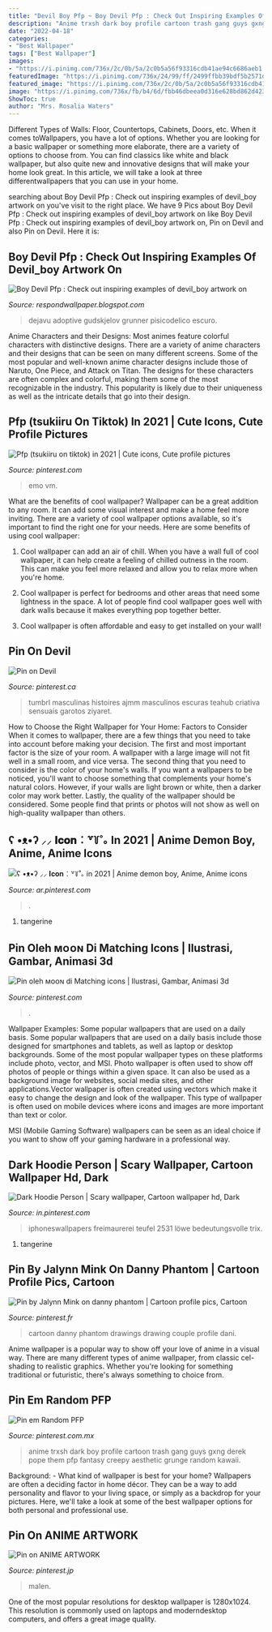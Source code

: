 ```yaml
---
title: "Devil Boy Pfp ~ Boy Devil Pfp : Check Out Inspiring Examples Of Devil_boy Artwork On"
description: "Anime trxsh dark boy profile cartoon trash gang guys gxng derek pope them pfp fantasy creepy aesthetic grunge random kawaii"
date: "2022-04-18"
categories:
- "Best Wallpaper"
tags: ["Best Wallpaper"]
images:
- "https://i.pinimg.com/736x/2c/0b/5a/2c0b5a56f93316cdb41ae94c6686aeb1.jpg"
featuredImage: "https://i.pinimg.com/736x/24/99/ff/2499ffbb39bdf5b2571d5ff57704ddf0.jpg"
featured_image: "https://i.pinimg.com/736x/2c/0b/5a/2c0b5a56f93316cdb41ae94c6686aeb1.jpg"
image: "https://i.pinimg.com/736x/fb/b4/6d/fbb46dbeea0d316e628bd862d423a565.jpg"
ShowToc: true
author: "Mrs. Rosalia Waters"
---
```



Different Types of Walls: Floor, Countertops, Cabinets, Doors, etc.
When it comes toWallpapers, you have a lot of options. Whether you are looking for a basic wallpaper or something more elaborate, there are a variety of options to choose from. You can find classics like white and black wallpaper, but also quite new and innovative designs that will make your home look great. In this article, we will take a look at three differentwallpapers that you can use in your home.

	

		
searching about Boy Devil Pfp : Check out inspiring examples of devil_boy artwork on you've visit to the right place. We have 9 Pics about Boy Devil Pfp : Check out inspiring examples of devil_boy artwork on like Boy Devil Pfp : Check out inspiring examples of devil_boy artwork on, Pin on Devil and also Pin on Devil. Here it is:
		
    
## Boy Devil Pfp : Check Out Inspiring Examples Of Devil_boy Artwork On

<img loading=lazy src="https://i.pinimg.com/736x/24/99/ff/2499ffbb39bdf5b2571d5ff57704ddf0.jpg" onerror="this.onerror=null;this.src='https://tse2.mm.bing.net/th?id=OIP.D37fl-VWRh1AgFOP6aAzAwHaHa&amp;pid=15.1';" alt="Boy Devil Pfp : Check out inspiring examples of devil_boy artwork on">

_Source: respondwallpaper.blogspot.com_

>dejavu adoptive gudskjelov grunner pisicodelico escuro. 

	

Anime Characters and their Designs: Most animes feature colorful characters with distinctive designs.
There are a variety of anime characters and their designs that can be seen on many different screens. Some of the most popular and well-known anime character designs include those of Naruto, One Piece, and Attack on Titan. The designs for these characters are often complex and colorful, making them some of the most recognizable in the industry. This popularity is likely due to their uniqueness as well as the intricate details that go into their design.

    
## Pfp (tsukiiru On Tiktok) In 2021 | Cute Icons, Cute Profile Pictures

<img loading=lazy src="https://i.pinimg.com/736x/2c/0b/5a/2c0b5a56f93316cdb41ae94c6686aeb1.jpg" onerror="this.onerror=null;this.src='https://tse3.mm.bing.net/th?id=OIP.OrtXBZ6E-mtpGKtYPXpXQgHaHq&amp;pid=15.1';" alt="Pfp (tsukiiru on tiktok) in 2021 | Cute icons, Cute profile pictures">

_Source: pinterest.com_

>emo vm. 

	

What are the benefits of cool wallpaper?
Wallpaper can be a great addition to any room. It can add some visual interest and make a home feel more inviting. There are a variety of cool wallpaper options available, so it's important to find the right one for your needs. Here are some benefits of using cool wallpaper: 
1. Cool wallpaper can add an air of chill. When you have a wall full of cool wallpaper, it can help create a feeling of chilled outness in the room. This can make you feel more relaxed and allow you to relax more when you're home. 

2. Cool wallpaper is perfect for bedrooms and other areas that need some lightness in the space. A lot of people find cool wallpaper goes well with dark walls because it makes everything pop together better. 

3. Cool wallpaper is often affordable and easy to get installed on your wall!

    
## Pin On Devil

<img loading=lazy src="https://i.pinimg.com/736x/36/fd/01/36fd01a75934b02cbce138966538ea86.jpg" onerror="this.onerror=null;this.src='https://tse4.mm.bing.net/th?id=OIP.1ps46xywUk0rw17_KWUbIwHaNK&amp;pid=15.1';" alt="Pin on Devil">

_Source: pinterest.ca_

>tumbrl masculinas histoires ajmm masculinos escuras teahub criativa sensuais garotos ziyaret. 

	

How to Choose the Right Wallpaper for Your Home: Factors to Consider
When it comes to wallpaper, there are a few things that you need to take into account before making your decision. The first and most important factor is the size of your room. A wallpaper with a large image will not fit well in a small room, and vice versa. 
The second thing that you need to consider is the color of your home's walls. If you want a wallpapers to be noticed, you'll want to choose something that complements your home's natural colors. However, if your walls are light brown or white, then a darker color may work better. 
Lastly, the quality of the wallpaper should be considered. Some people find that prints or photos will not show as well on high-quality wallpaper than others.

    
## ʕ •ᴥ•ʔ ⸝⸝ 𝐈𝐜𝐨𝐧︰꒷꒦˚｡ In 2021 | Anime Demon Boy, Anime, Anime Icons

<img loading=lazy src="https://i.pinimg.com/736x/fe/ff/27/feff27c95d92702d9c6c620b8d2c08a6.jpg" onerror="this.onerror=null;this.src='https://tse4.mm.bing.net/th?id=OIP.HbCLDSP0BacrxLSz4qO0oQHaHa&amp;pid=15.1';" alt="ʕ •ᴥ•ʔ ⸝⸝ 𝐈𝐜𝐨𝐧︰꒷꒦˚｡ in 2021 | Anime demon boy, Anime, Anime icons">

_Source: ar.pinterest.com_

>. 

	

1. tangerine 

    
## Pin Oleh ᴍᴏᴏɴ Di Matching Icons | Ilustrasi, Gambar, Animasi 3d

<img loading=lazy src="https://i.pinimg.com/736x/d4/58/54/d45854699fe10a4e3bc6500a8f95f075.jpg" onerror="this.onerror=null;this.src='https://tse1.mm.bing.net/th?id=OIP.QV7i39j7ePgk1mbvneiXEQHaHa&amp;pid=15.1';" alt="Pin oleh ᴍᴏᴏɴ di Matching icons | Ilustrasi, Gambar, Animasi 3d">

_Source: pinterest.com_

>. 

	

Wallpaper Examples: Some popular wallpapers that are used on a daily basis.
Some popular wallpapers that are used on a daily basis include those designed for smartphones and tablets, as well as laptop or desktop backgrounds. Some of the most popular wallpaper types on these platforms include photo, vector, and MSI. 
Photo wallpaper is often used to show off photos of people or things within a given space. It can also be used as a background image for websites, social media sites, and other applications.Vector wallpaper is often created using vectors which make it easy to change the design and look of the wallpaper. This type of wallpaper is often used on mobile devices where icons and images are more important than text or color. 

MSI (Mobile Gaming Software) wallpapers can be seen as an ideal choice if you want to show off your gaming hardware in a professional way.

    
## Dark Hoodie Person | Scary Wallpaper, Cartoon Wallpaper Hd, Dark

<img loading=lazy src="https://i.pinimg.com/736x/91/1e/32/911e326a891880eba92629a780d36b62.jpg" onerror="this.onerror=null;this.src='https://tse2.mm.bing.net/th?id=OIP.NWDqJiyghkPRlCZDeOv29wAAAA&amp;pid=15.1';" alt="Dark Hoodie Person | Scary wallpaper, Cartoon wallpaper hd, Dark">

_Source: in.pinterest.com_

>iphoneswallpapers freimaurerei teufel 2531 löwe bedeutungsvolle trix. 

	

1. tangerine 

    
## Pin By Jalynn Mink On Danny Phantom | Cartoon Profile Pics, Cartoon

<img loading=lazy src="https://i.pinimg.com/736x/ad/c0/d6/adc0d684f7df2761c863a65ae7d5d316.jpg" onerror="this.onerror=null;this.src='https://tse3.mm.bing.net/th?id=OIP.f2KO4uG6AjCoH8skfoaW3AHaGW&amp;pid=15.1';" alt="Pin by Jalynn Mink on danny phantom | Cartoon profile pics, Cartoon">

_Source: pinterest.fr_

>cartoon danny phantom drawings drawing couple profile dani. 

	

Anime wallpaper is a popular way to show off your love of anime in a visual way. There are many different types of anime wallpaper, from classic cel-shading to realistic graphics. Whether you're looking for something traditional or futuristic, there's always something to choice from.

    
## Pin Em Random PFP

<img loading=lazy src="https://i.pinimg.com/736x/fb/b4/6d/fbb46dbeea0d316e628bd862d423a565.jpg" onerror="this.onerror=null;this.src='https://tse4.mm.bing.net/th?id=OIP.U1sh3WT189pGn8S0hmOYYgAAAA&amp;pid=15.1';" alt="Pin em Random PFP">

_Source: pinterest.com.mx_

>anime trxsh dark boy profile cartoon trash gang guys gxng derek pope them pfp fantasy creepy aesthetic grunge random kawaii. 

	

Background: - What kind of wallpaper is best for your home?
Wallpapers are often a deciding factor in home décor. They can be a way to add personality and flavor to your living space, or simply as a backdrop for your pictures. Here, we'll take a look at some of the best wallpaper options for both personal and professional use.

    
## Pin On ANIME ARTWORK

<img loading=lazy src="https://i.pinimg.com/736x/e8/16/9d/e8169dc2cb68007389890f109b92e1b6.jpg" onerror="this.onerror=null;this.src='https://tse2.mm.bing.net/th?id=OIP.fO38entgL_TqvDEiC3ezqwHaJg&amp;pid=15.1';" alt="Pin on ANIME ARTWORK">

_Source: pinterest.jp_

>malen. 

	

One of the most popular resolutions for desktop wallpaper is 1280x1024. This resolution is commonly used on laptops and moderndesktop computers, and offers a great image quality.

